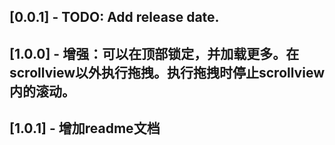 ## [0.0.1] - TODO: Add release date.
## [1.0.0] - 增强：可以在顶部锁定，并加载更多。在scrollview以外执行拖拽。执行拖拽时停止scrollview内的滚动。
## [1.0.1] - 增加readme文档

